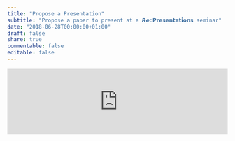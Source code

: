 ```yaml
---
title: "Propose a Presentation"
subtitle: "Propose a paper to present at a 𝙍𝙚:𝗣𝗿𝗲𝘀𝗲𝗻𝘁𝗮𝘁𝗶𝗼𝗻𝘀 seminar"
date: "2018-06-28T00:00:00+01:00"
draft: false
share: true
commentable: false
editable: false
---
```


<script type="text/javascript" src="https://nettskjema.no/static/js/external-embedding.js"></script><iframe class="nettskjema-iframe" src="https://nettskjema.no/a/168272?embed=1" title="RE: Presentations Proposal" frameborder="0" width="100%">If you can read this, your browser does not support iframes.</iframe>
